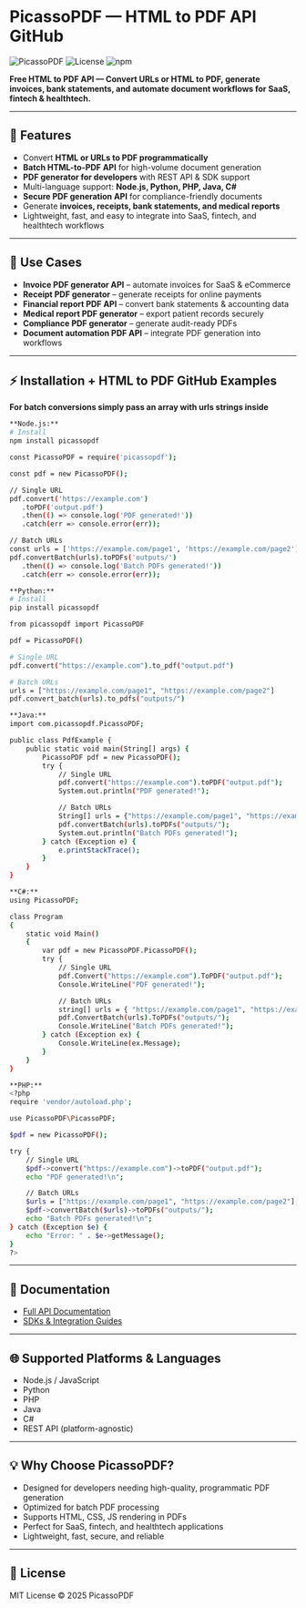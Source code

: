 # PicassoPDF — HTML to PDF API GitHub

![PicassoPDF](https://img.shields.io/badge/PicassoPDF-HTML--to--PDF%20API-blue)
![License](https://img.shields.io/badge/license-MIT-green)
![npm](https://img.shields.io/npm/v/picassopdf)

**Free HTML to PDF API — Convert URLs or HTML to PDF, generate invoices, bank statements, and automate document workflows for SaaS, fintech & healthtech.**

---

## 🚀 Features

- Convert **HTML or URLs to PDF programmatically**  
- **Batch HTML-to-PDF API** for high-volume document generation  
- **PDF generator for developers** with REST API & SDK support  
- Multi-language support: **Node.js, Python, PHP, Java, C#**  
- **Secure PDF generation API** for compliance-friendly documents  
- Generate **invoices, receipts, bank statements, and medical reports**  
- Lightweight, fast, and easy to integrate into SaaS, fintech, and healthtech workflows  

---

## 🔑 Use Cases

- **Invoice PDF generator API** – automate invoices for SaaS & eCommerce  
- **Receipt PDF generator** – generate receipts for online payments  
- **Financial report PDF API** – convert bank statements & accounting data  
- **Medical report PDF generator** – export patient records securely  
- **Compliance PDF generator** – generate audit-ready PDFs  
- **Document automation PDF API** – integrate PDF generation into workflows  

---

## ⚡ Installation + HTML to PDF GitHub Examples
**For batch conversions simply pass an array with urls strings inside**

```bash
**Node.js:**
# Install
npm install picassopdf

const PicassoPDF = require('picassopdf');

const pdf = new PicassoPDF();

// Single URL
pdf.convert('https://example.com')
   .toPDF('output.pdf')
   .then(() => console.log('PDF generated!'))
   .catch(err => console.error(err));

// Batch URLs
const urls = ['https://example.com/page1', 'https://example.com/page2'];
pdf.convertBatch(urls).toPDFs('outputs/')
   .then(() => console.log('Batch PDFs generated!'))
   .catch(err => console.error(err));
```

```bash
**Python:**
# Install
pip install picassopdf

from picassopdf import PicassoPDF

pdf = PicassoPDF()

# Single URL
pdf.convert("https://example.com").to_pdf("output.pdf")

# Batch URLs
urls = ["https://example.com/page1", "https://example.com/page2"]
pdf.convert_batch(urls).to_pdfs("outputs/")
```

```bash
**Java:**
import com.picassopdf.PicassoPDF;

public class PdfExample {
    public static void main(String[] args) {
        PicassoPDF pdf = new PicassoPDF();
        try {
            // Single URL
            pdf.convert("https://example.com").toPDF("output.pdf");
            System.out.println("PDF generated!");

            // Batch URLs
            String[] urls = {"https://example.com/page1", "https://example.com/page2"};
            pdf.convertBatch(urls).toPDFs("outputs/");
            System.out.println("Batch PDFs generated!");
        } catch (Exception e) {
            e.printStackTrace();
        }
    }
}
```

```bash
**C#:**
using PicassoPDF;

class Program
{
    static void Main()
    {
        var pdf = new PicassoPDF.PicassoPDF();
        try {
            // Single URL
            pdf.Convert("https://example.com").ToPDF("output.pdf");
            Console.WriteLine("PDF generated!");

            // Batch URLs
            string[] urls = { "https://example.com/page1", "https://example.com/page2" };
            pdf.ConvertBatch(urls).ToPDFs("outputs/");
            Console.WriteLine("Batch PDFs generated!");
        } catch (Exception ex) {
            Console.WriteLine(ex.Message);
        }
    }
}
```

```bash
**PHP:**
<?php
require 'vendor/autoload.php';

use PicassoPDF\PicassoPDF;

$pdf = new PicassoPDF();

try {
    // Single URL
    $pdf->convert("https://example.com")->toPDF("output.pdf");
    echo "PDF generated!\n";

    // Batch URLs
    $urls = ["https://example.com/page1", "https://example.com/page2"];
    $pdf->convertBatch($urls)->toPDFs("outputs/");
    echo "Batch PDFs generated!\n";
} catch (Exception $e) {
    echo "Error: " . $e->getMessage();
}
?>
```

---

## 📄 Documentation

- [Full API Documentation](https://picassopdf.com/docs)  
- [SDKs & Integration Guides](https://picassopdf.com/docs/sdk) 

---

## 🌐 Supported Platforms & Languages

- Node.js / JavaScript
- Python
- PHP
- Java
- C#
- REST API (platform-agnostic)

---

## 💡 Why Choose PicassoPDF?
- Designed for developers needing high-quality, programmatic PDF generation
- Optimized for batch PDF processing
- Supports HTML, CSS, JS rendering in PDFs
- Perfect for SaaS, fintech, and healthtech applications
- Lightweight, fast, secure, and reliable

---

## 📝 License
MIT License © 2025 PicassoPDF

